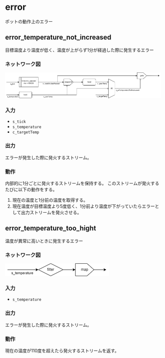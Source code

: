 # error

ポットの動作上のエラー

## error_temperature_not_increased

目標温度より温度が低く、温度が上がらず1分が経過した際に発生するエラー

### ネットワーク図

![error_temperature_not_increased](../images/error_temperature_not_increased.png)

### 入力

- `s_tick`
- `s_temperature`
- `c_targetTemp`

### 出力

エラーが発生した際に発火するストリーム。

### 動作

内部的に1分ごとに発火するストリームを保持する。
このストリームが発火するたびに以下の動作をする。

1. 現在の温度と1分前の温度を取得する。
2. 現在温度が目標温度より5度低く、1分前より温度が下がっていたらエラーとして出力ストリームを発火させる。

## error_temperature_too_hight

温度が異常に高いときに発生するエラー

### ネットワーク図

![error_temperature_too_hight.png](../images/error_temperature_too_high.png)

### 入力

- `s_temperature`

### 出力

エラーが発生した際に発火するストリーム。

### 動作

現在の温度が110度を超えたら発火するストリームを返す。
